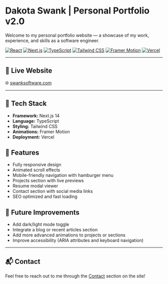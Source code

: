# Dakota Swank | Personal Portfolio v2.0

Welcome to my personal portfolio website — a showcase of my work, experience, and skills as a software engineer.

[![React](https://img.shields.io/badge/React-20232A?style=for-the-badge&logo=react&logoColor=61DAFB)](https://react.dev/)
[![Next.js](https://img.shields.io/badge/Next.js-000000?style=for-the-badge&logo=next.js&logoColor=white)](https://nextjs.org/)
[![TypeScript](https://img.shields.io/badge/TypeScript-3178C6?style=for-the-badge&logo=typescript&logoColor=white)](https://www.typescriptlang.org/)
[![Tailwind CSS](https://img.shields.io/badge/Tailwind_CSS-38B2AC?style=for-the-badge&logo=tailwind-css&logoColor=white)](https://tailwindcss.com/)
[![Framer Motion](https://img.shields.io/badge/Framer_Motion-0055FF?style=for-the-badge&logo=framer&logoColor=white)](https://www.framer.com/motion/)
[![Vercel](https://img.shields.io/badge/Vercel-000000?style=for-the-badge&logo=vercel&logoColor=white)](https://vercel.com/)

---

## 🔗 Live Website

🌐 [swanksoftware.com](https://www.swanksoftware.com)

---

## 🚀 Tech Stack

- **Framework:** Next.js 14
- **Language:** TypeScript
- **Styling:** Tailwind CSS
- **Animations:** Framer Motion
- **Deployment:** Vercel

## 🎨 Features

- Fully responsive design
- Animated scroll effects
- Mobile-friendly navigation with hamburger menu
- Projects section with live previews
- Resume modal viewer
- Contact section with social media links
- SEO optimized and fast loading

## 📝 Future Improvements

- Add dark/light mode toggle
- Integrate a blog or recent articles section
- Add more advanced animations to projects or sections
- Improve accessibility (ARIA attributes and keyboard navigation)

---

## 📬 Contact

Feel free to reach out to me through the [Contact](https://www.swanksoftware.com/#contact) section on the site!


